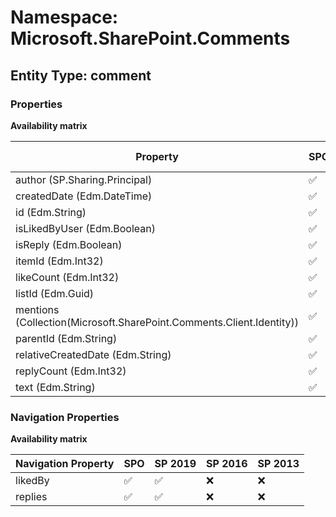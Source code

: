 # Namespace: Microsoft.SharePoint.Comments

## Entity Type: comment

### Properties

**Availability matrix**

Property | SPO | SP 2019 | SP 2016 | SP 2013
----------|-----|---------|---------|--------
author (SP.Sharing.Principal) | ✅ | ✅ | ❌ | ❌
createdDate (Edm.DateTime) | ✅ | ✅ | ❌ | ❌
id (Edm.String) | ✅ | ✅ | ❌ | ❌
isLikedByUser (Edm.Boolean) | ✅ | ✅ | ❌ | ❌
isReply (Edm.Boolean) | ✅ | ✅ | ❌ | ❌
itemId (Edm.Int32) | ✅ | ✅ | ❌ | ❌
likeCount (Edm.Int32) | ✅ | ✅ | ❌ | ❌
listId (Edm.Guid) | ✅ | ✅ | ❌ | ❌
mentions (Collection(Microsoft.SharePoint.Comments.Client.Identity)) | ✅ | ✅ | ❌ | ❌
parentId (Edm.String) | ✅ | ✅ | ❌ | ❌
relativeCreatedDate (Edm.String) | ✅ | ❌ | ❌ | ❌
replyCount (Edm.Int32) | ✅ | ✅ | ❌ | ❌
text (Edm.String) | ✅ | ✅ | ❌ | ❌

### Navigation Properties

**Availability matrix**

Navigation Property | SPO | SP 2019 | SP 2016 | SP 2013
----------|-----|---------|---------|--------
likedBy | ✅ | ✅ | ❌ | ❌
replies | ✅ | ✅ | ❌ | ❌
